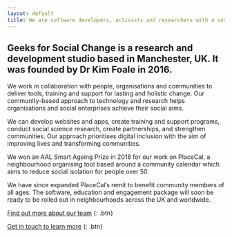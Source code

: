 ```yaml
---
layout: default
title: We are software developers, activists and researchers with a social agenda.
---
```


## Geeks for Social Change is a research and development studio based in Manchester, UK. It was founded by Dr Kim Foale in 2016.

We work in collaboration with people, organisations and communities to deliver tools, training and support for lasting and holistic change. Our community-based approach to technology and research helps organisations and social enterprises achieve their social aims.

We can develop websites and apps, create training and support programs, conduct social science research, create partnerships, and strengthen communities. Our approach prioritises digital inclusion with the aim of improving lives and transforming communities.

We won an AAL Smart Ageing Prize in 2018 for our work on PlaceCal, a neighbourhood organising tool based around a community calendar which aims to reduce social isolation for people over 50.

We have since expanded PlaceCal’s remit to benefit community members of all ages. The software, education and engagement package will soon be ready to be rolled out in neighbourhoods across the UK and worldwide.

[Find out more about our team](/the-team)
{: .btn}


[Get in touch to learn more](/contact)
{: .btn}
